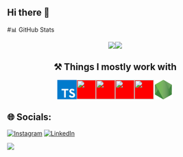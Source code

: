## Hi there 👋
#📊 GitHub Stats
<div class="Stats" style="display: flex; justify-content: center;">
   <img src="https://github-readme-stats.vercel.app/api?username=TsedexAshu08&show_icons=true" height=110%>
  <img src="https://github-readme-stats.vercel.app/api/top-langs/?username=TsedexAshu08&layout=donut&https://github.com/TsedexAshu08/github-readme-stats)">
</br>
</div>

<h2 align="center">⚒️ Things I mostly work with</h2>

<div align="center">

<p style="display: flex; justify-content: center;">
  <img height="45rem" width="45rem" src="https://raw.githubusercontent.com/github/explore/80688e429a7d4ef2fca1e82350fe8e3517d3494d/topics/typescript/typescript.png" />
  <img height="45rem" width="45rem" style="background-color:red;" src="https://cdn.simpleicons.org/solidity/blue" />
  <img height="45rem" width="45rem" style="background-color:red;" src="https://avatars.githubusercontent.com/u/5430905?s=40&v=4" />
  <img height="45rem" width="45rem" style="background-color:red;" src="https://github.com/NixOS.png?size=40" />
  <img height="45rem" width="45rem" style="background-color:red;" src="https://github.com/WebAssembly.png?size=40" />
  <img height="45rem" width="45rem" src="https://raw.githubusercontent.com/github/explore/80688e429a7d4ef2fca1e82350fe8e3517d3494d/topics/nodejs/nodejs.png" />
</div>

## 🌐 Socials:
[![Instagram](https://img.shields.io/badge/Instagram-%23E4405F.svg?logo=Instagram&logoColor=white)](https://instagram.com/TsedaluAshenafi) [![LinkedIn](https://img.shields.io/badge/LinkedIn-%230077B5.svg?logo=linkedin&logoColor=white)](https://linkedin.com/in/nahom-alemu-26634b289/) 

<img src="https://visitcount.itsvg.in/api?id=TsedexAshu08&icon=5&color=0">

